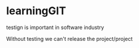 # learningGIT
testign is important in software industry

Without testing we can't release the project/project
